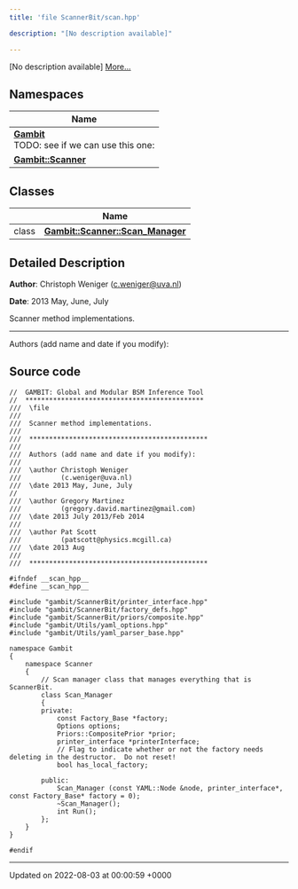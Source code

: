 ```yaml
---
title: 'file ScannerBit/scan.hpp'

description: "[No description available]"

---
```







[No description available] [More...](#detailed-description)

## Namespaces

| Name           |
| -------------- |
| **[Gambit](/documentation/code/darkbit_development/namespaces/namespacegambit/)** <br>TODO: see if we can use this one:  |
| **[Gambit::Scanner](/documentation/code/darkbit_development/namespaces/namespacegambit_1_1scanner/)**  |

## Classes

|                | Name           |
| -------------- | -------------- |
| class | **[Gambit::Scanner::Scan_Manager](/documentation/code/darkbit_development/classes/classgambit_1_1scanner_1_1scan__manager/)**  |

## Detailed Description


**Author**: Christoph Weniger ([c.weniger@uva.nl](mailto:c.weniger@uva.nl)) 

**Date**: 2013 May, June, July 

Scanner method implementations.



------------------

Authors (add name and date if you modify):




## Source code

```
//  GAMBIT: Global and Modular BSM Inference Tool
//  *********************************************
///  \file
///
///  Scanner method implementations.
///
///  *********************************************
///
///  Authors (add name and date if you modify):
///   
///  \author Christoph Weniger
///          (c.weniger@uva.nl)
///  \date 2013 May, June, July
//
///  \author Gregory Martinez
///          (gregory.david.martinez@gmail.com)
///  \date 2013 July 2013/Feb 2014
///
///  \author Pat Scott
///          (patscott@physics.mcgill.ca)
///  \date 2013 Aug
///
///  *********************************************

#ifndef __scan_hpp__
#define __scan_hpp__

#include "gambit/ScannerBit/printer_interface.hpp"
#include "gambit/ScannerBit/factory_defs.hpp"
#include "gambit/ScannerBit/priors/composite.hpp"
#include "gambit/Utils/yaml_options.hpp"
#include "gambit/Utils/yaml_parser_base.hpp"

namespace Gambit
{
    namespace Scanner
    {       
        // Scan manager class that manages everything that is ScannerBit.
        class Scan_Manager
        {
        private:
            const Factory_Base *factory;
            Options options;
            Priors::CompositePrior *prior;
            printer_interface *printerInterface;
            // Flag to indicate whether or not the factory needs deleting in the destructor.  Do not reset!
            bool has_local_factory;

        public:
            Scan_Manager (const YAML::Node &node, printer_interface*, const Factory_Base* factory = 0);
            ~Scan_Manager();
            int Run();                       
        };             
    }
}

#endif
```


-------------------------------

Updated on 2022-08-03 at 00:00:59 +0000
